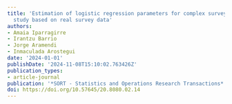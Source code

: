 ```yaml
---
title: 'Estimation of logistic regression parameters for complex survey data: simulation
  study based on real survey data'
authors:
- Amaia Iparragirre
- Irantzu Barrio
- Jorge Aramendi
- Inmaculada Arostegui
date: '2024-01-01'
publishDate: '2024-11-08T15:10:02.763426Z'
publication_types:
- article-journal
publication: '*SORT - Statistics and Operations Research Transactions*'
doi: https://doi.org/10.57645/20.8080.02.14
---
```

